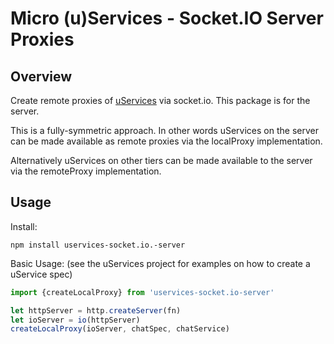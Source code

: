 Micro (u)Services - Socket.IO Server Proxies
==

Overview
--

Create remote proxies of [uServices](https://github.com/christyharagan/uservices) via socket.io. This package is for the server.

This is a fully-symmetric approach. In other words uServices on the server can be made available as remote proxies via the localProxy implementation.

Alternatively uServices on other tiers can be made available to the server via the remoteProxy implementation.

Usage
--

Install:
```
npm install uservices-socket.io.-server
```

Basic Usage: (see the uServices project for examples on how to create a uService spec)

```TypeScript
import {createLocalProxy} from 'uservices-socket.io-server'

let httpServer = http.createServer(fn)
let ioServer = io(httpServer)
createLocalProxy(ioServer, chatSpec, chatService)

```
